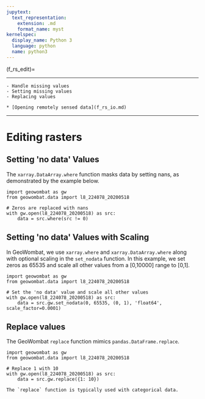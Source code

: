 ```yaml
---
jupytext:
  text_representation:
    extension: .md
    format_name: myst
kernelspec:
  display_name: Python 3
  language: python
  name: python3
---
```


(f_rs_edit)=


----------------

```{admonition} Learning Objectives
- Handle missing values
- Setting missing values
- Replacing values

```
```{admonition} Review
* [Opening remotely sensed data](f_rs_io.md)
```
----------------

# Editing rasters


## Setting 'no data' Values

The `xarray.DataArray.where` function masks data by setting nans, as demonstrated by the example below.

```{code-cell} ipython3
import geowombat as gw
from geowombat.data import l8_224078_20200518

# Zeros are replaced with nans
with gw.open(l8_224078_20200518) as src:
    data = src.where(src != 0)
```

## Setting 'no data' Values with Scaling

In GeoWombat, we use `xarray.where` and `xarray.DataArray.where` along with optional scaling in the `set_nodata` function. In this example, we set zeros as 65535 and scale all other values from a [0,10000] range to [0,1].

```{code-cell} ipython3
import geowombat as gw
from geowombat.data import l8_224078_20200518

# Set the 'no data' value and scale all other values
with gw.open(l8_224078_20200518) as src:
    data = src.gw.set_nodata(0, 65535, (0, 1), 'float64', scale_factor=0.0001)
```

## Replace values

The GeoWombat `replace` function mimics `pandas.DataFrame.replace`.

```{code-cell} ipython3
import geowombat as gw
from geowombat.data import l8_224078_20200518

# Replace 1 with 10
with gw.open(l8_224078_20200518) as src:
    data = src.gw.replace({1: 10})
```

```{note}    
The `replace` function is typically used with categorical data.
```


